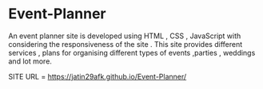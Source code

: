 # Event-Planner
An event planner site is developed using HTML , CSS , JavaScript with considering the responsiveness of the site . This site provides different services , plans for organising different types of events ,parties , weddings and lot more.

SITE URL = https://jatin29afk.github.io/Event-Planner/
